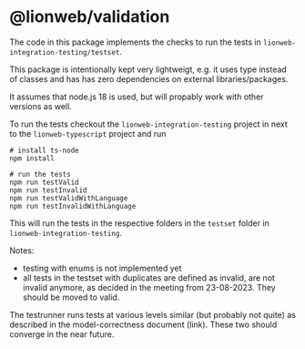 # @lionweb/validation

The code in this package implements the checks to run the tests in `lionweb-integration-testing/testset`.

This package is intentionally kept very lightweigt, e.g. it uses type instead of classes and has has zero dependencies on external libraries/packages.

It assumes that node.js 18 is used, but will propably work with other versions as well.

To run the tests checkout the `lionweb-integration-testing` project in next to the `lionweb-typescript` project
and run

    # install ts-node
    npm install

    # run the tests
    npm run testValid
    npm run testInvalid
    npm run testValidWithLanguage
    npm run testInvalidWithLanguage

This will run the tests in the respective folders in the `testset` folder in `lionweb-integration-testing`.

Notes:
- testing with enums is not implemented yet
- all tests in the testset with duplicates are defined as invalid, are not invalid anymore, as decided in the meeting from 23-08-2023. They should be moved to valid.

The testrunner runs tests at various levels similar (but probably not quite) as described in
the model-correctness document (link).
These two should converge in the near future.  


